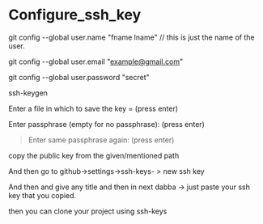 # Configure_ssh_key

git config --global user.name "fname lname"  // this is just the name of the user.

git config --global user.email "example@gmail.com"

git config --global user.password "secret"


ssh-keygen

Enter a file in which to save the key = (press enter)

Enter passphrase (empty for no passphrase): (press enter)

> Enter same passphrase again: (press enter)


copy the public key from the given/mentioned path

And then go to github->settings->ssh-keys- > new ssh key

And then and give any title and then in next dabba -> just paste your ssh key that you copied.


then you can clone your project using ssh-keys
